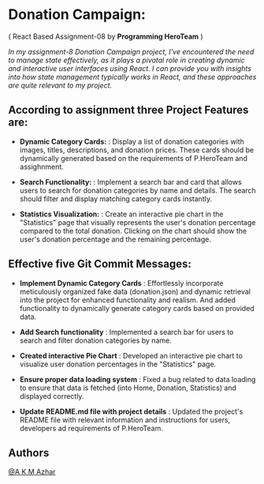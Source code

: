 
# Donation Campaign:
( React Based Assignment-08 by **Programming HeroTeam** )



*In my assignment-8 Donation Campaign project, I've  encountered the need to manage state effectively, as it plays a pivotal role in creating dynamic and interactive user interfaces using React. I can provide you with insights into how state management typically works in React, and these approaches are quite relevant to my project.*

**According to assignment three Project Features are:** 
-


- **Dynamic Category Cards:** : Display a list of donation categories with images, titles, descriptions, and donation prices. These cards should be dynamically generated based on the requirements of P.HeroTeam and assighnment.

- **Search Functionality:** : Implement a search bar and card that allows users to search for donation categories by name and details.  The search should filter and display matching category cards instantly.

- **Statistics Visualization:** : Create an interactive pie chart in the "Statistics" page that visually represents the user's donation percentage compared to the total donation. Clicking on the chart should show the user's donation percentage and the remaining percentage.



**Effective five Git Commit Messages:**
-

- **Implement Dynamic Category Cards**  : Effortlessly incorporate meticulously organized fake data (donation.json) and dynamic retrieval into the project for enhanced functionality and realism. And added functionality to dynamically generate category cards based on provided data.



 - **Add Search functionality** : Implemented a search bar for users to search and filter donation categories by name.

- **Created interactive Pie Chart** : Developed an interactive pie chart to visualize user donation percentages in the "Statistics" page.

- **Ensure proper data loading system** : Fixed a bug related to data loading to ensure that data is fetched (into Home, Donation, Statistics) and displayed correctly.

- **Update README.md file with project details** : Updated the project's README file with relevant information and instructions for users, developers ad requirements of P.HeroTeam.






## Authors

[@A  K M Azhar](https://www.linkedin.com/in/a-k-m-azarul-islam-3a9499167/)

